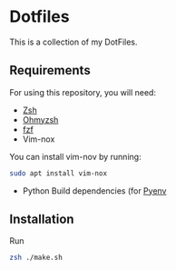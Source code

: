 # Dotfiles

This is a collection of my DotFiles.

## Requirements

For using this repository, you will need:

 - [Zsh](https://gist.github.com/derhuerst/12a1558a4b408b3b2b6e)
 - [Ohmyzsh](https://github.com/ohmyzsh/ohmyzsh)
 - [fzf](https://github.com/junegunn/fzf) 
 - Vim-nox

You can install vim-nov by running:

```bash
sudo apt install vim-nox
```

 - Python Build dependencies (for [Pyenv](https://github.com/pyenv/pyenv)

## Installation

Run

```bash
zsh ./make.sh
```

